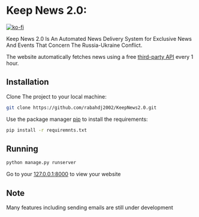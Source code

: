 # Keep News 2.0:

[![ko-fi](https://ko-fi.com/img/githubbutton_sm.svg)](https://ko-fi.com/K3K8EMH3R)

Keep News 2.0 Is An Automated News Delivery System for Exclusive News And Events That Concern The Russia-Ukraine Conflict.

The website automatically fetches news using a free [third-party API](https://rapidapi.com/contextualwebsearch/api/web-search/) every 1 hour.

## Installation

Clone The project to your local machine:

```bash
git clone https://github.com/rabahdj2002/KeepNews2.0.git
```

Use the package manager [pip](https://pip.pypa.io/en/stable/) to install the requirements:

```bash
pip install -r requiremnts.txt
```

## Running

```bash
python manage.py runserver
```

Go to your [127.0.0.1:8000](http://127.0.0.1:8000/) to view your website

## Note
Many features including sending emails are still under development
